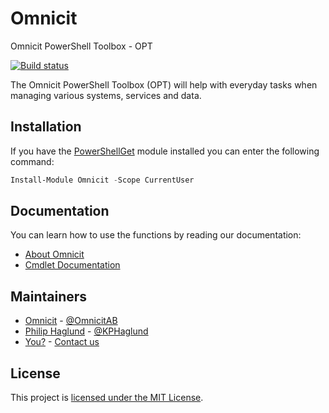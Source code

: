 # Omnicit
Omnicit PowerShell Toolbox - OPT


[![Build status](https://ci.appveyor.com/project/Omnicit/Omnicit)](https://ci.appveyor.com/project/Omnicit/Omnicit)

The Omnicit PowerShell Toolbox (OPT) will help with everyday tasks when managing various systems, services and data.

## Installation

If you have the [PowerShellGet](https://msdn.microsoft.com/powershell/gallery/readme) module installed
you can enter the following command:

```PowerShell
Install-Module Omnicit -Scope CurrentUser
```

## Documentation

You can learn how to use the functions by reading our documentation:

- [About Omnicit](docs/en-US/about_Omnicit.help.md)
- [Cmdlet Documentation](docs/en-US/Omnicit.md)

## Maintainers

- [Omnicit](https://github.com/Omnicit) - [@OmnicitAB](https://twitter.com/OmnicitAB)
- [Philip Haglund](https://github.com/PhilipHaglund) - [@KPHaglund](http://twitter.com/KPHaglund)
- [You?](https://github.com/PhilipHaglund) - [Contact us](mailto:info@omnicit.se)

## License

This project is [licensed under the MIT License](LICENSE).
